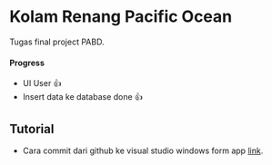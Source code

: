 # Kolam Renang Pacific Ocean
Tugas final project PABD.

#### Progress
- UI User 👍
- Insert data ke database done 👍

## Tutorial
- Cara commit dari github ke visual studio windows form app [link](https://youtu.be/9hGkq_CInDQ?si=8SlpHpIvheAOSil2).
